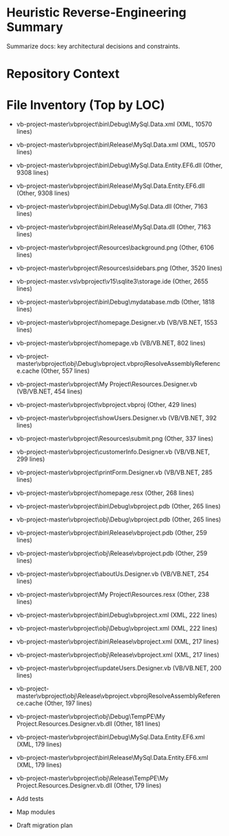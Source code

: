 # Heuristic Reverse-Engineering Summary

Summarize docs: key architectural decisions and constraints.

# Repository Context
# File Inventory (Top by LOC)
- vb-project-master\vbproject\bin\Debug\MySql.Data.xml (XML, 10570 lines)
- vb-project-master\vbproject\bin\Release\MySql.Data.xml (XML, 10570 lines)
- vb-project-master\vbproject\bin\Debug\MySql.Data.Entity.EF6.dll (Other, 9308 lines)
- vb-project-master\vbproject\bin\Release\MySql.Data.Entity.EF6.dll (Other, 9308 lines)
- vb-project-master\vbproject\bin\Debug\MySql.Data.dll (Other, 7163 lines)
- vb-project-master\vbproject\bin\Release\MySql.Data.dll (Other, 7163 lines)
- vb-project-master\vbproject\Resources\background.png (Other, 6106 lines)
- vb-project-master\vbproject\Resources\sidebars.png (Other, 3520 lines)
- vb-project-master\.vs\vbproject\v15\sqlite3\storage.ide (Other, 2655 lines)
- vb-project-master\vbproject\bin\Debug\mydatabase.mdb (Other, 1818 lines)
- vb-project-master\vbproject\homepage.Designer.vb (VB/VB.NET, 1553 lines)
- vb-project-master\vbproject\homepage.vb (VB/VB.NET, 802 lines)
- vb-project-master\vbproject\obj\Debug\vbproject.vbprojResolveAssemblyReference.cache (Other, 557 lines)
- vb-project-master\vbproject\My Project\Resources.Designer.vb (VB/VB.NET, 454 lines)
- vb-project-master\vbproject\vbproject.vbproj (Other, 429 lines)
- vb-project-master\vbproject\showUsers.Designer.vb (VB/VB.NET, 392 lines)
- vb-project-master\vbproject\Resources\submit.png (Other, 337 lines)
- vb-project-master\vbproject\customerInfo.Designer.vb (VB/VB.NET, 299 lines)
- vb-project-master\vbproject\printForm.Designer.vb (VB/VB.NET, 285 lines)
- vb-project-master\vbproject\homepage.resx (Other, 268 lines)
- vb-project-master\vbproject\bin\Debug\vbproject.pdb (Other, 265 lines)
- vb-project-master\vbproject\obj\Debug\vbproject.pdb (Other, 265 lines)
- vb-project-master\vbproject\bin\Release\vbproject.pdb (Other, 259 lines)
- vb-project-master\vbproject\obj\Release\vbproject.pdb (Other, 259 lines)
- vb-project-master\vbproject\aboutUs.Designer.vb (VB/VB.NET, 254 lines)
- vb-project-master\vbproject\My Project\Resources.resx (Other, 238 lines)
- vb-project-master\vbproject\bin\Debug\vbproject.xml (XML, 222 lines)
- vb-project-master\vbproject\obj\Debug\vbproject.xml (XML, 222 lines)
- vb-project-master\vbproject\bin\Release\vbproject.xml (XML, 217 lines)
- vb-project-master\vbproject\obj\Release\vbproject.xml (XML, 217 lines)
- vb-project-master\vbproject\updateUsers.Designer.vb (VB/VB.NET, 200 lines)
- vb-project-master\vbproject\obj\Release\vbproject.vbprojResolveAssemblyReference.cache (Other, 197 lines)
- vb-project-master\vbproject\obj\Debug\TempPE\My Project.Resources.Designer.vb.dll (Other, 181 lines)
- vb-project-master\vbproject\bin\Debug\MySql.Data.Entity.EF6.xml (XML, 179 lines)
- vb-project-master\vbproject\bin\Release\MySql.Data.Entity.EF6.xml (XML, 179 lines)
- vb-project-master\vbproject\obj\Release\TempPE\My Project.Resources.Designer.vb.dll (Other, 179 lines)

- Add tests
- Map modules
- Draft migration plan
